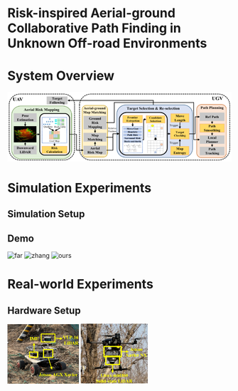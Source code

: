 # Risk-inspired Aerial-ground Collaborative Path Finding in Unknown Off-road Environments

# System Overview
![System Overview](https://github.com/inin-wrc/agcripf/blob/main/Images/system-framework.png)

# Simulation Experiments
## Simulation Setup

## Demo
<p>
  <img src="Gifs/FAR.gif" alt="far" caption="far" width="30%" />
  <img src="Gifs/Zhang.gif" alt="zhang" width="30%" />
  <img src="Gifs/ours.gif" alt="ours" width="30%" />
</p>



# Real-world Experiments
## Hardware Setup
<p>
  <img src="Images/ugv-real.png" alt="ugv" caption="far" width="32%" />
  <img src="Images/uav-real.png" alt="uav" width="30%" />
</p>
